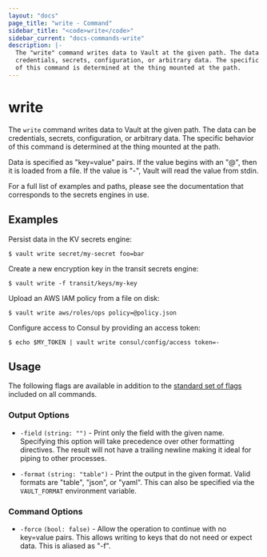 ```yaml
---
layout: "docs"
page_title: "write - Command"
sidebar_title: "<code>write</code>"
sidebar_current: "docs-commands-write"
description: |-
  The "write" command writes data to Vault at the given path. The data can be
  credentials, secrets, configuration, or arbitrary data. The specific behavior
  of this command is determined at the thing mounted at the path.
---
```


# write

The `write` command writes data to Vault at the given path. The data can be
credentials, secrets, configuration, or arbitrary data. The specific behavior of
this command is determined at the thing mounted at the path.

Data is specified as "key=value" pairs. If the value begins with an "@", then it
is loaded from a file. If the value is "-", Vault will read the value from
stdin.

For a full list of examples and paths, please see the documentation that
corresponds to the secrets engines in use.

## Examples

Persist data in the KV secrets engine:

```text
$ vault write secret/my-secret foo=bar
```

Create a new encryption key in the transit secrets engine:

```text
$ vault write -f transit/keys/my-key
```

Upload an AWS IAM policy from a file on disk:

```text
$ vault write aws/roles/ops policy=@policy.json
```

Configure access to Consul by providing an access token:

```text
$ echo $MY_TOKEN | vault write consul/config/access token=-
```

## Usage

The following flags are available in addition to the [standard set of
flags](/docs/commands/index.html) included on all commands.

### Output Options

- `-field` `(string: "")` - Print only the field with the given name. Specifying
  this option will take precedence over other formatting directives. The result
  will not have a trailing newline making it ideal for piping to other processes.

- `-format` `(string: "table")` - Print the output in the given format. Valid
  formats are "table", "json", or "yaml". This can also be specified via the
  `VAULT_FORMAT` environment variable.

### Command Options

- `-force` `(bool: false)` - Allow the operation to continue with no key=value
  pairs. This allows writing to keys that do not need or expect data. This is
  aliased as "-f".
